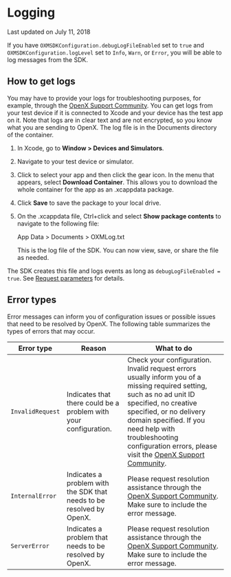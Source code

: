 Logging
=======

Last updated on July 11, 2018

If you have `OXMSDKConfiguration.debugLogFileEnabled` set to `true` and
`OXMSDKConfiguration.logLevel` set to `Info`, `Warn`, or `Error`, you
will be able to log messages from the SDK.

How to get logs
---------------

You may have to provide your logs for troubleshooting purposes, for
example, through the [OpenX Support
Community](https://community.openx.com/s/). You can get logs from your
test device if it is connected to Xcode and your device has the test app
on it. Note that logs are in clear text and are not encrypted, so you
know what you are sending to OpenX. The log file is in the Documents
directory of the container.

1.  In Xcode, go to **Window \> Devices and Simulators**.
2.  Navigate to your test device or simulator.
3.  Click to select your app and then click the gear icon. In the menu
    that appears, select **Download Container**. This allows you to
    download the whole container for the app as an .xcappdata package.
4.  Click **Save** to save the package to your local drive.
5.  On the .xcappdata file, Ctrl+click and select **Show package contents** to navigate to the following file:

    App Data \> Documents \> OXMLog.txt
    
    This is the log file of the SDK. You can now view, save, or share
    the file as needed.

The SDK creates this file and logs events as long as
`debugLogFileEnabled = true`. See [Request parameters](ios-sdk-parameters.md) for details.

Error types
-----------

Error messages can inform you of configuration issues or possible issues
that need to be resolved by OpenX. The following table summarizes the
types of errors that may occur.

|Error type         |Reason                                                                 |What to do|
|-------------------|-----------------------------------------------------------------------|-----------|
|`InvalidRequest`   |Indicates that there could be a problem with your configuration.       |Check your configuration. Invalid request errors usually inform you of a missing required setting, such as no ad unit ID specified, no creative specified, or no delivery domain specified. If you need help with troubleshooting configuration errors, please visit the [OpenX Support Community](https://community.openx.com/s/).|
|`InternalError`    |Indicates a problem with the SDK that needs to be resolved by OpenX.   |Please request resolution assistance through the [OpenX Support Community](https://community.openx.com/s/). Make sure to include the error message.|
|`ServerError`      |Indicates a problem that needs to be resolved by OpenX.                |Please request resolution assistance through the [OpenX Support Community](https://community.openx.com/s/). Make sure to include the error message.|

